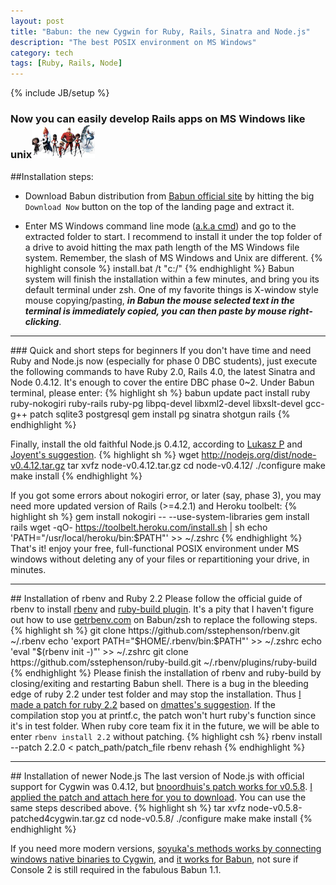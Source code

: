 ```yaml
---
layout: post
title: "Babun: the new Cygwin for Ruby, Rails, Sinatra and Node.js"
description: "The best POSIX environment on MS Windows"
category: tech
tags: [Ruby, Rails, Node]
---
```

{% include JB/setup %}
### Now you can easily develop Rails apps on MS Windows like unix<img src="/assets/imgs/users.jpg"  alt="major incredible roles" width="20%"/>

##Installation steps:
- Download Babun distribution from <a href="http://babun.github.io">Babun official site</a> by hitting the big <code>Download Now</code> button on the top of the landing page and extract it.

- Enter MS Windows command line mode (<a href="https://www.youtube.com/watch?v=JOrY5PEo-iE">a.k.a cmd</a>) and go to the extracted folder to start. I recommend to install it under the top folder of a drive to avoid hitting the max path length of the MS Windows file system. Remember, the slash of MS Windows and Unix are different.
{% highlight console %}
install.bat /t "c:/"
{% endhighlight %}
Babun system will finish the installation within a few minutes, and bring you its default terminal under zsh.  One of my favorite things is X-window style mouse copying/pasting, <em><strong>in Babun the mouse selected text in the terminal is immediately copied, you can then paste by mouse right-clicking</strong></em>.
<hr>
### Quick and short steps for beginners
If you don't have time and need Ruby and Node.js now (especially for phase 0 DBC students), just execute the following commands to have Ruby 2.0, Rails 4.0, the latest Sinatra and Node 0.4.12. It's enough to cover the entire DBC phase 0~2.  Under Babun terminal, please enter:
{% highlight sh %}
babun update
pact install ruby ruby-nokogiri ruby-rails ruby-pg libpq-devel libxml2-devel libxslt-devel gcc-g++ patch sqlite3 postgresql
gem install pg sinatra shotgun rails
{% endhighlight %}

Finally, install the old faithful Node.js 0.4.12, according to <a href="https://github.com/babun/babun/issues/216">Lukasz P</a> and <a href="https://github.com/joyent/node/wiki/Installation#building-on-cygwin">Joyent's suggestion</a>.
{% highlight sh %}
wget http://nodejs.org/dist/node-v0.4.12.tar.gz
tar xvfz node-v0.4.12.tar.gz
cd node-v0.4.12/
./configure
make
make install
{% endhighlight %}

If you got some errors about nokogiri error, or later (say, phase 3), you may need more updated version of Rails (>=4.2.1) and Heroku toolbelt:
{% highlight sh %}
gem install nokogiri -- --use-system-libraries
gem install rails
wget -qO- https://toolbelt.heroku.com/install.sh | sh
echo 'PATH="/usr/local/heroku/bin:$PATH"' >> ~/.zshrc
{% endhighlight %}
That's it! enjoy your free, full-functional POSIX environment under MS windows without deleting any of your files or repartitioning your drive, in minutes.
<hr>
## Installation of rbenv and Ruby 2.2
Please follow the official guide of rbenv to install <a href="https://github.com/sstephenson/rbenv">rbenv</a> and <a href="https://github.com/sstephenson/ruby-build">ruby-build plugin</a>.  It's a pity that I haven't figure out how to use <a href="http://getrbenv.com/">getrbenv.com</a> on Babun/zsh to replace the following steps.
{% highlight sh %}
git clone https://github.com/sstephenson/rbenv.git ~/.rbenv
echo 'export PATH="$HOME/.rbenv/bin:$PATH"' >> ~/.zshrc
echo 'eval "$(rbenv init -)"' >> ~/.zshrc
git clone https://github.com/sstephenson/ruby-build.git ~/.rbenv/plugins/ruby-build
{% endhighlight %}
Please finish the installation of rbenv and ruby-build by closing/exiting and restarting Babun shell.  There is a bug in the bleeding edge of ruby 2.2 under test folder and may stop the installation. Thus <a href="/assets/imgs/uutoa_printf.patch">I made a patch for ruby 2.2</a> based on <a href="https://github.com/babun/babun/issues/93">dmattes's suggestion</a>. If the compilation stop you at printf.c, the patch won't hurt ruby's function since it's in test folder. When ruby core team fix it in the future, we will be able to enter <code>rbenv install 2.2</code> without patching.
{% highlight csh %}
rbenv install --patch 2.2.0 < patch_path/patch_file
rbenv rehash
{% endhighlight %}

<hr>
## Installation of newer Node.js
The last version of Node.js with official support for Cygwin was 0.4.12, but <a href="https://github.com/joyent/node/issues/1734">bnoordhuis's patch works for v0.5.8</a>.  <a href="/assets/imgs/node-v0.5.8-patched4cygwin.tar.gz">I applied the patch and attach here for you to download</a>. You can use the same steps described above.
{% highlight sh %}
tar xvfz node-v0.5.8-patched4cygwin.tar.gz
cd node-v0.5.8/
./configure
make
make install
{% endhighlight %}

If you need more modern versions, <a href="http://soyuka.me/using-nodejs-with-cygwin-v0-10-25/">soyuka's methods works by connecting windows native binaries to Cygwin</a>, and <a href="https://github.com/babun/babun/issues/216">it works for Babun</a>, not sure if Console 2 is still required in the fabulous Babun 1.1.
